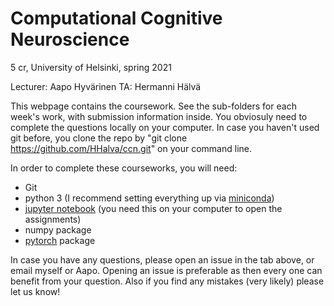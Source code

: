 # Computational Cognitive Neuroscience 
5 cr, University of Helsinki, spring 2021

Lecturer: Aapo Hyvärinen TA: Hermanni Hälvä

This webpage contains the coursework. See the sub-folders for each week's work, with submission information inside.
You obviosuly need to complete the questions locally on your computer. In case you haven't used git before, you clone the repo
by "git clone https://github.com/HHalva/ccn.git" on your command line. 

In order to complete these courseworks, you will need:
  - Git
  - python 3 (I recommend setting everything up via [miniconda](https://docs.conda.io/en/latest/miniconda.html))
  - [jupyter notebook](https://jupyter.org/) (you need this on your computer to open the assignments)
  - numpy package
  - [pytorch](https://pytorch.org/) package
  
In case you have any questions, please open an issue in the tab above, or email myself or Aapo. Opening an issue is preferable as then every one can benefit from your question. Also if you find any mistakes (very likely) please let us know!
